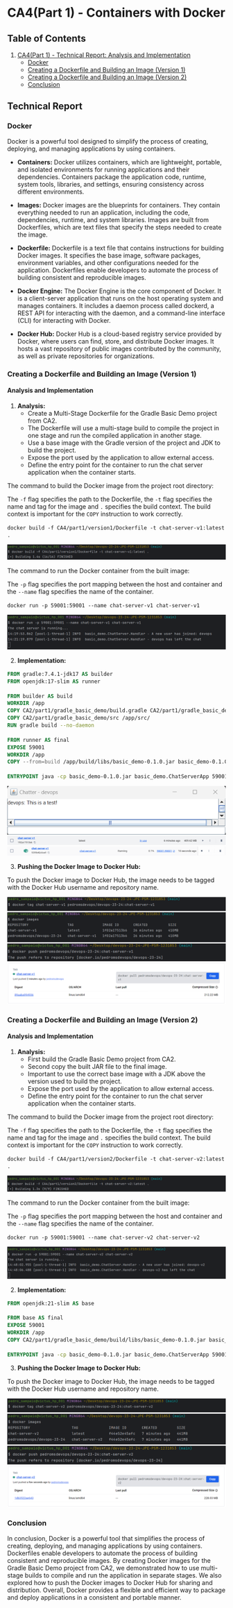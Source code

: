 # CA4(Part 1) - Containers with Docker

## Table of Contents

1. [CA4(Part 1) - Technical Report: Analysis and Implementation](#technical-report)
    - [Docker](#docker)
    - [Creating a Dockerfile and Building an Image (Version 1)](#creating-a-dockerfile-and-building-an-image-version-1)
    - [Creating a Dockerfile and Building an Image (Version 2)](#creating-a-dockerfile-and-building-an-image-version-2)
    - [Conclusion](#conclusion)

## Technical Report

### Docker

Docker is a powerful tool designed to simplify the process of creating, deploying, and managing
applications by using containers.


- **Containers:** Docker utilizes containers, which are lightweight, portable, and isolated environments 
for running applications and their dependencies. Containers package the application code, runtime, 
system tools, libraries, and settings, ensuring consistency across different environments.


- **Images:** Docker images are the blueprints for containers. They contain everything needed to run an 
application, including the code, dependencies, runtime, and system libraries. Images are built from 
Dockerfiles, which are text files that specify the steps needed to create the image.


- **Dockerfile:** Dockerfile is a text file that contains instructions for building Docker images. 
It specifies the base image, software packages, environment variables, and other configurations 
needed for the application. Dockerfiles enable developers to automate the process of building 
consistent and reproducible images.


- **Docker Engine:** The Docker Engine is the core component of Docker. It is a client-server 
application that runs on the host operating system and manages containers. It includes a daemon 
process called dockerd, a REST API for interacting with the daemon, and a command-line interface (CLI)
for interacting with Docker.


- **Docker Hub:** Docker Hub is a cloud-based registry service provided by Docker, where users can find, 
store, and distribute Docker images. It hosts a vast repository of public images contributed by the 
community, as well as private repositories for organizations.

### Creating a Dockerfile and Building an Image (Version 1)

#### Analysis and Implementation

1. **Analysis:**
    - Create a Multi-Stage Dockerfile for the Gradle Basic Demo project from CA2.
    - The Dockerfile will use a multi-stage build to compile the project in one stage and run the compiled 
      application in another stage.
    - Use a base image with the Gradle version of the project and JDK to build the project.
    - Expose the port used by the application to allow external access.
    - Define the entry point for the container to run the chat server application when the container starts.

The command to build the Docker image from the project root directory:

The `-f` flag specifies the path to the Dockerfile, the `-t` flag specifies the name and tag for the image and `.` 
specifies the build context. The build context is important for the `COPY` instruction to work correctly.

`docker build -f CA4/part1/version1/Dockerfile -t chat-server-v1:latest .`

![Chat Server Gradle Docker Build Version 1](readme-images/docker-build-v1.png)

The command to run the Docker container from the built image:

The `-p` flag specifies the port mapping between the host and container and the `--name` 
flag specifies the name of the container.

`docker run -p 59001:59001 --name chat-server-v1 chat-server-v1`

![Chat Server Gradle Docker Run Version 1](readme-images/docker-run-v1.png)

2. **Implementation:**

```dockerfile
FROM gradle:7.4.1-jdk17 AS builder
FROM openjdk:17-slim AS runner

FROM builder AS build
WORKDIR /app
COPY CA2/part1/gradle_basic_demo/build.gradle CA2/part1/gradle_basic_demo/settings.gradle /app/
COPY CA2/part1/gradle_basic_demo/src /app/src/
RUN gradle build --no-daemon

FROM runner AS final
EXPOSE 59001
WORKDIR /app
COPY --from=build /app/build/libs/basic_demo-0.1.0.jar basic_demo-0.1.0.jar

ENTRYPOINT java -cp basic_demo-0.1.0.jar basic_demo.ChatServerApp 59001
```
![Chat Server Gradle Client](readme-images/client.png)
![Chat Server Gradle Docker Run Version 1 Image](readme-images/v1-image.png)
![Chat Server Gradle Docker Run Version 1 Container](readme-images/v1-container.png)

3. **Pushing the Docker Image to Docker Hub:**

To push the Docker image to Docker Hub, the image needs to be tagged with the Docker Hub username and repository name.

![Docker Hub Tag](readme-images/tag-v1.png)
![Docker Hub Images](readme-images/images-v1.png)
![Docker Hub Push](readme-images/push-v1.png)
![Docker Hub](readme-images/hub-v1.png)

### Creating a Dockerfile and Building an Image (Version 2)

#### Analysis and Implementation

1. **Analysis:**
   - First build the Gradle Basic Demo project from CA2.
   - Second copy the built JAR file to the final image.
   - Important to use the correct base image with a JDK above the version used to build the project.
   - Expose the port used by the application to allow external access.
   - Define the entry point for the container to run the chat server application when the container starts.

The command to build the Docker image from the project root directory:

The `-f` flag specifies the path to the Dockerfile, the `-t` flag specifies the name and tag for the image and `.`
specifies the build context. The build context is important for the `COPY` instruction to work correctly.

`docker build -f CA4/part1/version2/Dockerfile -t chat-server-v2:latest .`

![Chat Server Gradle Docker Build Version 2](readme-images/docker-build-v2.png)

The command to run the Docker container from the built image:

The `-p` flag specifies the port mapping between the host and container and the `--name`
flag specifies the name of the container.

`docker run -p 59001:59001 --name chat-server-v2 chat-server-v2`

![Chat Server Gradle Docker Run Version 2](readme-images/docker-run-v2.png)

2. **Implementation:**

```dockerfile
FROM openjdk:21-slim AS base

FROM base AS final
EXPOSE 59001
WORKDIR /app
COPY CA2/part1/gradle_basic_demo/build/libs/basic_demo-0.1.0.jar basic_demo-0.1.0.jar

ENTRYPOINT java -cp basic_demo-0.1.0.jar basic_demo.ChatServerApp 59001
```

3. **Pushing the Docker Image to Docker Hub:**

To push the Docker image to Docker Hub, the image needs to be tagged with the Docker Hub username and repository name.

![Docker Hub Tag](readme-images/tag-v2.png)
![Docker Hub Images](readme-images/images-v2.png)
![Docker Hub Push](readme-images/push-v2.png)
![Docker Hub](readme-images/hub-v2.png)

### Conclusion

In conclusion, Docker is a powerful tool that simplifies the process of creating, deploying, and managing applications
by using containers. Dockerfiles enable developers to automate the process of building consistent and reproducible images.
By creating Docker images for the Gradle Basic Demo project from CA2, we demonstrated how to use multi-stage builds to
compile and run the application in separate stages. We also explored how to push the Docker images to Docker Hub for
sharing and distribution. Overall, Docker provides a flexible and efficient way to package and deploy applications in
a consistent and portable manner.

